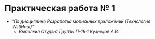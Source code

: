 # Практическая работа № 1
- *"По дисциплине Разработка мобильных приложений (Технология .NetMauI)"*
  - *Выполнил Студент Группы П-19-1 Кузнецов А.В.*
